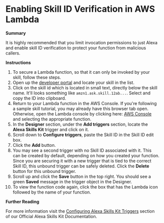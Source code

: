 # Enabling Skill ID Verification in AWS Lambda


**Summary**

It is highly recommended that you limit invocation permissions to just Alexa and enable skill ID verification to protect your function from malicious callers.

**Instructions**


1. To secure a Lambda function, so that it can only be invoked by your skill, follow these steps.
1. Open up the [developer portal](https://developer.amazon.com/alexa/console/ask) and locate your skill in the list.
1. Click on the skill id which is located in small text, directly below the skill name.  It'll looks something like ```amzn1.ask.skill.12ab...```. Select and copy the ID into clipboard.
1. Return to your Lambda function in the AWS Console. If you're following a sample skill tutorial, you may already have this browser tab open. Otherwise, open the Lambda console by clicking here: [AWS Console](https://console.aws.amazon.com/lambda/home?/functions) and selecting the appropriate function. 
1. In the **Designer** section, under the **Add triggers** section, locate the **Alexa Skills Kit** trigger and click on it.
1. Scroll down to **Configure triggers**, paste the Skill ID in the Skill ID edit box.
1. Click the **Add** button. 
1. You may see a second trigger with no Skill ID associated with it.  This can be created by default, depending on how you created your function.  Since you are securing it with a new trigger that is tied to the correct Skill ID, this unbound trigger can be safely deleted.  Click the **Delete** button for this unbound trigger.
1. Scroll up and click the **Save** button in the top right. You should see a green **Saved** message in the trigger object in the Designer.
1. To view the function code again, click the box that has the Lambda icon followed by the name of your function.


**Further Reading**

For more information visit the [Configuring Alexa Skills Kit Triggers](https://developer.amazon.com/docs/custom-skills/host-a-custom-skill-as-an-aws-lambda-function.html#configuring-the-alexa-skills-kit-trigger) section of our Official Alexa Skills Kit Documentation.




